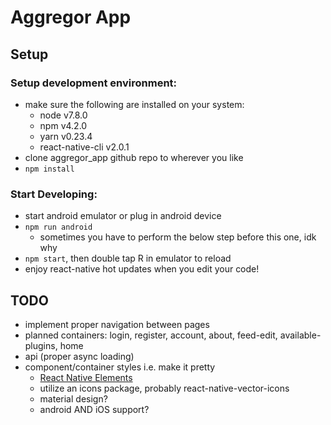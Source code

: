 # Aggregor App
## Setup
### Setup development environment:
- make sure the following are installed on your system:
  - node v7.8.0
  - npm v4.2.0
  - yarn v0.23.4
  - react-native-cli v2.0.1
- clone aggregor_app github repo to wherever you like
- <code>npm install</code>
### Start Developing:
- start android emulator or plug in android device
- <code>npm run android</code>
  - sometimes you have to perform the below step before this one, idk why
- <code>npm start</code>, then double tap R in emulator to reload
- enjoy react-native hot updates when you edit your code!


## TODO
- implement proper navigation between pages
- planned containers: login, register, account, about, feed-edit, available-plugins, home
- api (proper async loading)
- component/container styles i.e. make it pretty
  - [React Native Elements](https://react-native-training.github.io/react-native-elements/)
  - utilize an icons package, probably react-native-vector-icons
  - material design?
  - android AND iOS support?
